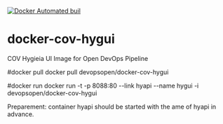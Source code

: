 [![Docker Automated buil](https://img.shields.io/docker/automated/jrottenberg/ffmpeg.svg?maxAge=2592000)](https://hub.docker.com/r/devopsopen/docker-cov-hygui/)

# docker-cov-hygui
COV Hygieia UI Image for Open DevOps Pipeline

#docker pull
docker pull devopsopen/docker-cov-hygui

#docker run 
docker run -t -p 8088:80 --link hyapi --name hygui -i devopsopen/docker-cov-hygui

Preparement: container hyapi should be started with the ame of hyapi in advance.
